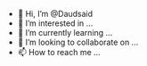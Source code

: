 - 👋 Hi, I’m @Daudsaid
- 👀 I’m interested in ...
- 🌱 I’m currently learning ...
- 💞️ I’m looking to collaborate on ...
- 📫 How to reach me ...

<!---
Daudsaid/Daudsaid is a ✨ special ✨ repository because its `README.md` (this file) appears on your GitHub profile.
You can click the Preview link to take a look at your changes.
--->
